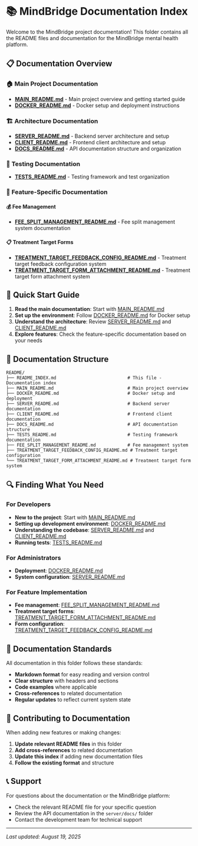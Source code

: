 # 📚 MindBridge Documentation Index

Welcome to the MindBridge project documentation! This folder contains all the README files and documentation for the MindBridge mental health platform.

## 📋 Documentation Overview

### 🏠 **Main Project Documentation**
- **[MAIN_README.md](./MAIN_README.md)** - Main project overview and getting started guide
- **[DOCKER_README.md](./DOCKER_README.md)** - Docker setup and deployment instructions

### 🏗️ **Architecture Documentation**
- **[SERVER_README.md](./SERVER_README.md)** - Backend server architecture and setup
- **[CLIENT_README.md](./CLIENT_README.md)** - Frontend client architecture and setup
- **[DOCS_README.md](./DOCS_README.md)** - API documentation structure and organization

### 🧪 **Testing Documentation**
- **[TESTS_README.md](./TESTS_README.md)** - Testing framework and test organization

### 🔧 **Feature-Specific Documentation**

#### 💰 **Fee Management**
- **[FEE_SPLIT_MANAGEMENT_README.md](./FEE_SPLIT_MANAGEMENT_README.md)** - Fee split management system documentation

#### 📋 **Treatment Target Forms**
- **[TREATMENT_TARGET_FEEDBACK_CONFIG_README.md](./TREATMENT_TARGET_FEEDBACK_CONFIG_README.md)** - Treatment target feedback configuration system
- **[TREATMENT_TARGET_FORM_ATTACHMENT_README.md](./TREATMENT_TARGET_FORM_ATTACHMENT_README.md)** - Treatment target form attachment system

## 🚀 **Quick Start Guide**

1. **Read the main documentation**: Start with [MAIN_README.md](./MAIN_README.md)
2. **Set up the environment**: Follow [DOCKER_README.md](./DOCKER_README.md) for Docker setup
3. **Understand the architecture**: Review [SERVER_README.md](./SERVER_README.md) and [CLIENT_README.md](./CLIENT_README.md)
4. **Explore features**: Check the feature-specific documentation based on your needs

## 📁 **Documentation Structure**

```
README/
├── README_INDEX.md                           # This file - Documentation index
├── MAIN_README.md                            # Main project overview
├── DOCKER_README.md                          # Docker setup and deployment
├── SERVER_README.md                          # Backend server documentation
├── CLIENT_README.md                          # Frontend client documentation
├── DOCS_README.md                            # API documentation structure
├── TESTS_README.md                           # Testing framework documentation
├── FEE_SPLIT_MANAGEMENT_README.md            # Fee management system
├── TREATMENT_TARGET_FEEDBACK_CONFIG_README.md # Treatment target configuration
└── TREATMENT_TARGET_FORM_ATTACHMENT_README.md # Treatment target form system
```

## 🔍 **Finding What You Need**

### **For Developers**
- **New to the project**: Start with [MAIN_README.md](./MAIN_README.md)
- **Setting up development environment**: [DOCKER_README.md](./DOCKER_README.md)
- **Understanding the codebase**: [SERVER_README.md](./SERVER_README.md) and [CLIENT_README.md](./CLIENT_README.md)
- **Running tests**: [TESTS_README.md](./TESTS_README.md)

### **For Administrators**
- **Deployment**: [DOCKER_README.md](./DOCKER_README.md)
- **System configuration**: [SERVER_README.md](./SERVER_README.md)

### **For Feature Implementation**
- **Fee management**: [FEE_SPLIT_MANAGEMENT_README.md](./FEE_SPLIT_MANAGEMENT_README.md)
- **Treatment target forms**: [TREATMENT_TARGET_FORM_ATTACHMENT_README.md](./TREATMENT_TARGET_FORM_ATTACHMENT_README.md)
- **Form configuration**: [TREATMENT_TARGET_FEEDBACK_CONFIG_README.md](./TREATMENT_TARGET_FEEDBACK_CONFIG_README.md)

## 📝 **Documentation Standards**

All documentation in this folder follows these standards:
- **Markdown format** for easy reading and version control
- **Clear structure** with headers and sections
- **Code examples** where applicable
- **Cross-references** to related documentation
- **Regular updates** to reflect current system state

## 🤝 **Contributing to Documentation**

When adding new features or making changes:
1. **Update relevant README files** in this folder
2. **Add cross-references** to related documentation
3. **Update this index** if adding new documentation files
4. **Follow the existing format** and structure

## 📞 **Support**

For questions about the documentation or the MindBridge platform:
- Check the relevant README file for your specific question
- Review the API documentation in the `server/docs/` folder
- Contact the development team for technical support

---

*Last updated: August 19, 2025*

